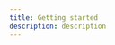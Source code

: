 ```yaml
---
title: Getting started
description: description
---
```


<inline-fragment platform="ios" src="~/lib/graphqlapi/fragments/ios/getting-started.md"></inline-fragment>
<inline-fragment platform="android" src="~/lib/graphqlapi/fragments/android/getting-started.md"></inline-fragment>
<inline-fragment platform="js" src="~/lib/graphqlapi/fragments/js/getting-started.md"></inline-fragment>